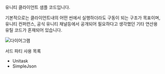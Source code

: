 유니티 클라이언트 샘플 코드입니다.

기본적으로는 클라이언트내의 어떤 씬에서 실행하더라도 구동이 되는 구조가 목표이며, 유니티 컨퍼런스, 공식 유니티 채널등에서 공개되어 필요하다고 생각했던 기타 연산용 유틸 코드가 혼재되어 있습니다. 

![다이어그램](https://github.com/user-attachments/assets/9d4a1179-a3ce-4e59-80ac-22c0a34be96a)

서드 파티 사용 목록

- Unitask
- SimpleJson

